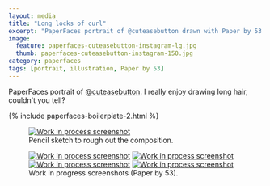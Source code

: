 ```yaml
---
layout: media
title: "Long locks of curl"
excerpt: "PaperFaces portrait of @cuteasebutton drawn with Paper by 53 on an iPad."
image: 
  feature: paperfaces-cuteasebutton-instagram-lg.jpg
  thumb: paperfaces-cuteasebutton-instagram-150.jpg
category: paperfaces
tags: [portrait, illustration, Paper by 53]
---
```


PaperFaces portrait of [@cuteasebutton](http://instagram.com/cuteasebutton). I really enjoy drawing long hair, couldn't you tell?

{% include paperfaces-boilerplate-2.html %}

<figure>
	<a href="{{ site.url }}/images/paperfaces-cuteasebutton-process-1-lg.jpg"><img src="{{ site.url }}/images/paperfaces-cuteasebutton-process-1-750.jpg" alt="Work in process screenshot"></a>
	<figcaption>Pencil sketch to rough out the composition.</figcaption>
</figure>

<figure class="half">
	<a href="{{ site.url }}/images/paperfaces-cuteasebutton-process-2-lg.jpg"><img src="{{ site.url }}/images/paperfaces-cuteasebutton-process-2-600.jpg" alt="Work in process screenshot"></a>
	<a href="{{ site.url }}/images/paperfaces-cuteasebutton-process-3-lg.jpg"><img src="{{ site.url }}/images/paperfaces-cuteasebutton-process-3-600.jpg" alt="Work in process screenshot"></a>
	<a href="{{ site.url }}/images/paperfaces-cuteasebutton-process-4-lg.jpg"><img src="{{ site.url }}/images/paperfaces-cuteasebutton-process-4-600.jpg" alt="Work in process screenshot"></a>
	<a href="{{ site.url }}/images/paperfaces-cuteasebutton-process-5-lg.jpg"><img src="{{ site.url }}/images/paperfaces-cuteasebutton-process-5-600.jpg" alt="Work in process screenshot"></a>
	<figcaption>Work in progress screenshots (Paper by 53).</figcaption>
</figure>